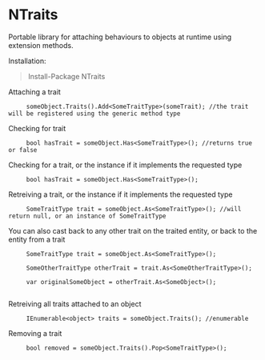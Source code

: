 NTraits
=====

Portable library for attaching behaviours to objects at runtime using extension methods.

Installation:

> Install-Package NTraits


Attaching a trait

```
     someObject.Traits().Add<SomeTraitType>(someTrait); //the trait will be registered using the generic method type
``` 

Checking for trait
```
     bool hasTrait = someObject.Has<SomeTraitType>(); //returns true or false
``` 


Checking for a trait, or the instance if it implements the requested type 
```
     bool hasTrait = someObject.Has<SomeTraitType>(); 
``` 

Retreiving a trait, or the instance if it implements the requested type 
```
     SomeTraitType trait = someObject.As<SomeTraitType>(); //will return null, or an instance of SomeTraitType
``` 

You can also cast back to any other trait on the traited entity, or back to the entity from a trait
```
     SomeTraitType trait = someObject.As<SomeTraitType>(); 
     
     SomeOtherTraitType otherTrait = trait.As<SomeOtherTraitType>(); 
     
     var originalSomeObject = otherTrait.As<SomeObject>(); 
     
``` 

Retreiving all traits attached to an object
```
     IEnumerable<object> traits = someObject.Traits(); //enumerable
``` 

Removing a trait
```
     bool removed = someObject.Traits().Pop<SomeTraitType>(); 
``` 





